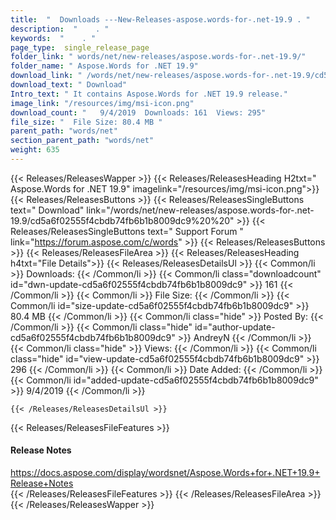 ```yaml
---
title:  "  Downloads ---New-Releases-aspose.words-for-.net-19.9 . " 
description:  "    . " 
keywords:  "    . " 
page_type:  single_release_page
folder_link: " words/net/new-releases/aspose.words-for-.net-19.9/"
folder_name: " Aspose.Words for .NET 19.9"
download_link: " /words/net/new-releases/aspose.words-for-.net-19.9/cd5a6f02555f4cbdb74fb6b1b8009dc9"
download_text: " Download"
Intro_text: " It contains Aspose.Words for .NET 19.9 release."
image_link: "/resources/img/msi-icon.png"
download_count: "   9/4/2019  Downloads: 161  Views: 295"
file_size: "  File Size: 80.4 MB "
parent_path: "words/net"
section_parent_path: "words/net"
weight: 635
---
```


{{< Releases/ReleasesWapper >}}
  {{< Releases/ReleasesHeading H2txt=" Aspose.Words for .NET 19.9" imagelink="/resources/img/msi-icon.png">}}
  {{< Releases/ReleasesButtons >}}
    {{< Releases/ReleasesSingleButtons text=" Download" link="/words/net/new-releases/aspose.words-for-.net-19.9/cd5a6f02555f4cbdb74fb6b1b8009dc9%20%20" >}}
    {{< Releases/ReleasesSingleButtons text=" Support Forum " link="https://forum.aspose.com/c/words" >}}
  {{< Releases/ReleasesButtons >}}
  {{< Releases/ReleasesFileArea >}}
    {{< Releases/ReleasesHeading h4txt="File Details">}}
    {{< Releases/ReleasesDetailsUl >}}
            {{< Common/li  >}} Downloads: {{< /Common/li >}} 
      {{< Common/li class="downloadcount" id="dwn-update-cd5a6f02555f4cbdb74fb6b1b8009dc9" >}} 161 {{< /Common/li >}} 
      {{< Common/li  >}} File Size: {{< /Common/li >}} 
      {{< Common/li id="size-update-cd5a6f02555f4cbdb74fb6b1b8009dc9" >}} 80.4 MB {{< /Common/li >}} 
      {{< Common/li  class="hide" >}} Posted By: {{< /Common/li >}} 
      {{< Common/li class="hide" id="author-update-cd5a6f02555f4cbdb74fb6b1b8009dc9" >}} AndreyN {{< /Common/li >}} 
      {{< Common/li class="hide"  >}} Views: {{< /Common/li >}} 
      {{< Common/li class="hide" id="view-update-cd5a6f02555f4cbdb74fb6b1b8009dc9" >}} 296 {{< /Common/li >}} 
      {{< Common/li  >}} Date Added: {{< /Common/li >}} 
      {{< Common/li id="added-update-cd5a6f02555f4cbdb74fb6b1b8009dc9" >}} 9/4/2019 {{< /Common/li >}} 

    {{< /Releases/ReleasesDetailsUl >}}

  {{< Releases/ReleasesFileFeatures >}}
      <h4>Release Notes</h4><div><a href="https://docs.aspose.com/display/wordsnet/Aspose.Words+for+.NET+19.9+Release+Notes">https://docs.aspose.com/display/wordsnet/Aspose.Words+for+.NET+19.9+Release+Notes</a></div>
  {{< /Releases/ReleasesFileFeatures >}}
 {{< /Releases/ReleasesFileArea >}}
{{< /Releases/ReleasesWapper >}}


